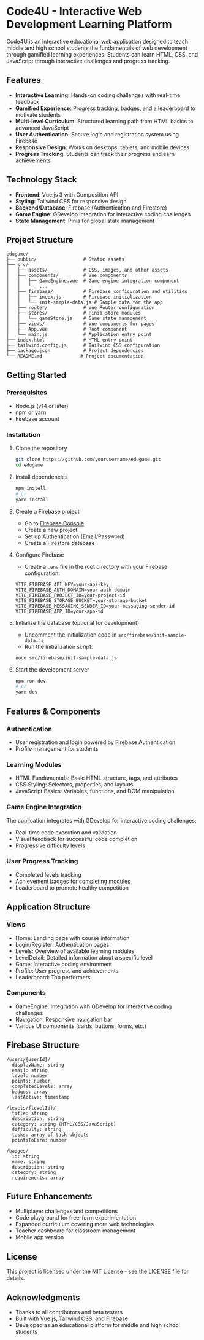 # Code4U - Interactive Web Development Learning Platform

Code4U is an interactive educational web application designed to teach middle and high school students the fundamentals of web development through gamified learning experiences. Students can learn HTML, CSS, and JavaScript through interactive challenges and progress tracking.

## Features

- **Interactive Learning**: Hands-on coding challenges with real-time feedback
- **Gamified Experience**: Progress tracking, badges, and a leaderboard to motivate students
- **Multi-level Curriculum**: Structured learning path from HTML basics to advanced JavaScript
- **User Authentication**: Secure login and registration system using Firebase
- **Responsive Design**: Works on desktops, tablets, and mobile devices
- **Progress Tracking**: Students can track their progress and earn achievements

## Technology Stack

- **Frontend**: Vue.js 3 with Composition API
- **Styling**: Tailwind CSS for responsive design
- **Backend/Database**: Firebase (Authentication and Firestore)
- **Game Engine**: GDevelop integration for interactive coding challenges
- **State Management**: Pinia for global state management

## Project Structure

```
edugame/
├── public/                 # Static assets
├── src/
│   ├── assets/             # CSS, images, and other assets
│   ├── components/         # Vue components
│   │   ├── GameEngine.vue  # Game engine integration component
│   │   └── ...
│   ├── firebase/           # Firebase configuration and utilities
│   │   ├── index.js        # Firebase initialization
│   │   └── init-sample-data.js # Sample data for the app
│   ├── router/             # Vue Router configuration
│   ├── stores/             # Pinia store modules
│   │   └── gameStore.js    # Game state management
│   ├── views/              # Vue components for pages
│   ├── App.vue             # Root component
│   └── main.js             # Application entry point
├── index.html              # HTML entry point
├── tailwind.config.js      # Tailwind CSS configuration
├── package.json            # Project dependencies
└── README.md              # Project documentation
```

## Getting Started

### Prerequisites

- Node.js (v14 or later)
- npm or yarn
- Firebase account

### Installation

1. Clone the repository
   ```bash
   git clone https://github.com/yourusername/edugame.git
   cd edugame
   ```

2. Install dependencies
   ```bash
   npm install
   # or
   yarn install
   ```

3. Create a Firebase project
   - Go to [Firebase Console](https://console.firebase.google.com/)
   - Create a new project
   - Set up Authentication (Email/Password)
   - Create a Firestore database

4. Configure Firebase
   - Create a `.env` file in the root directory with your Firebase configuration:
   ```
   VITE_FIREBASE_API_KEY=your-api-key
   VITE_FIREBASE_AUTH_DOMAIN=your-auth-domain
   VITE_FIREBASE_PROJECT_ID=your-project-id
   VITE_FIREBASE_STORAGE_BUCKET=your-storage-bucket
   VITE_FIREBASE_MESSAGING_SENDER_ID=your-messaging-sender-id
   VITE_FIREBASE_APP_ID=your-app-id
   ```

5. Initialize the database (optional for development)
   - Uncomment the initialization code in `src/firebase/init-sample-data.js`
   - Run the initialization script:
   ```bash
   node src/firebase/init-sample-data.js
   ```

6. Start the development server
   ```bash
   npm run dev
   # or
   yarn dev
   ```

## Features & Components

### Authentication
- User registration and login powered by Firebase Authentication
- Profile management for students

### Learning Modules
- HTML Fundamentals: Basic HTML structure, tags, and attributes
- CSS Styling: Selectors, properties, and layouts
- JavaScript Basics: Variables, functions, and DOM manipulation

### Game Engine Integration
The application integrates with GDevelop for interactive coding challenges:
- Real-time code execution and validation
- Visual feedback for successful code completion
- Progressive difficulty levels

### User Progress Tracking
- Completed levels tracking
- Achievement badges for completing modules
- Leaderboard to promote healthy competition

## Application Structure

### Views
- Home: Landing page with course information
- Login/Register: Authentication pages
- Levels: Overview of available learning modules
- LevelDetail: Detailed information about a specific level
- Game: Interactive coding environment
- Profile: User progress and achievements
- Leaderboard: Top performers

### Components
- GameEngine: Integration with GDevelop for interactive coding challenges
- Navigation: Responsive navigation bar
- Various UI components (cards, buttons, forms, etc.)

## Firebase Structure

```
/users/{userId}/
  displayName: string
  email: string
  level: number
  points: number
  completedLevels: array
  badges: array
  lastActive: timestamp

/levels/{levelId}/
  title: string
  description: string
  category: string (HTML/CSS/JavaScript)
  difficulty: string
  tasks: array of task objects
  pointsToEarn: number

/badges/
  id: string
  name: string
  description: string
  category: string
  requirements: array
```

## Future Enhancements

- Multiplayer challenges and competitions
- Code playground for free-form experimentation
- Expanded curriculum covering more web technologies
- Teacher dashboard for classroom management
- Mobile app version

## License

This project is licensed under the MIT License - see the LICENSE file for details.

## Acknowledgments

- Thanks to all contributors and beta testers
- Built with Vue.js, Tailwind CSS, and Firebase
- Developed as an educational platform for middle and high school students
